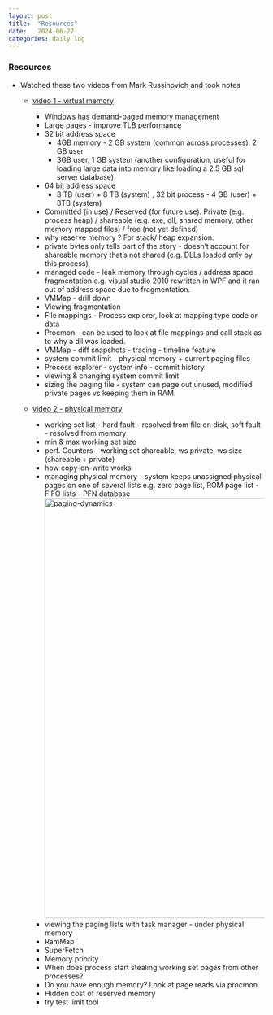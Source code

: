 ```yaml
---
layout: post
title:  "Resources"
date:   2024-06-27
categories: daily log
---
```


### Resources
- Watched these two videos from Mark Russinovich and took notes
    - [video 1 - virtual memory](https://www.youtube.com/watch?v=TrFEgHr72Yg)
        - Windows has demand-paged memory management
        - Large pages - improve TLB performance
        - 32 bit address space 
            - 4GB memory - 2 GB system (common across processes), 2 GB user
            - 3GB user, 1 GB system (another configuration, useful for loading large data into memory like loading a 2.5 GB sql server database)
        - 64 bit address space
            - 8 TB (user) + 8 TB (system) , 32 bit process - 4 GB (user) + 8TB (system)
        - Committed (in use) / Reserved (for future use). Private (e.g. process heap) / shareable (e.g. exe, dll, shared memory, other memory mapped files) / free (not yet defined)
        - why reserve memory ? For stack/ heap expansion.
        - private bytes only tells part of the story - doesn’t account for shareable memory that’s not shared (e.g. DLLs loaded only by this process)
        - managed code - leak memory through cycles / address space fragmentation e.g. visual studio 2010 rewritten in WPF and it ran out of address space due to fragmentation.
        - VMMap - drill down
        - Viewing fragmentation
        - File mappings - Process explorer, look at mapping type code or data
        - Procmon - can be used to look at file mappings and call stack as to why a dll was loaded.
        - VMMap - diff snapshots - tracing - timeline feature
        - system commit limit - physical memory + current paging files
        - Process explorer - system info - commit history 
        - viewing & changing system commit limit
        - sizing the paging file - system can page out unused, modified private pages vs keeping them in RAM. 

    - [video 2 - physical memory](https://www.youtube.com/watch?v=RsQyc4xiJeo)
        - working set list - hard fault - resolved from file on disk, soft fault - resolved from memory
        - min & max working set size
        - perf. Counters - working set shareable, ws private, ws size (shareable + private)
        - how copy-on-write works 
        - managing physical memory - system keeps unassigned physical pages on one of several lists e.g. zero page list, ROM page list - FIFO lists - PFN database
          <img width="827" alt="paging-dynamics" src="https://github.com/mkmohangb/mkmohangb.github.io/assets/2610866/78ca9a2a-9bd1-4613-93bb-3731b1846517">
        - viewing the paging lists with task manager - under physical memory
        - RamMap 
        - SuperFetch
        - Memory priority
        - When does process start stealing working set pages from other processes?
        - Do you have enough memory? Look at page reads via procmon
        - Hidden cost of reserved memory 
        - try test limit tool 
